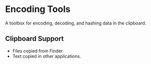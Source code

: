 # Encoding Tools

A toolbox for encoding, decoding, and hashing data in the clipboard.

## Clipboard Support

- Files copied from Finder.
- Text copied in other applications.
